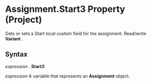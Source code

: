 
# Assignment.Start3 Property (Project)

Gets or sets a Start local custom field for the assignment. Read/write  **Variant** .


## Syntax

 _expression_ . **Start3**

 _expression_ A variable that represents an **Assignment** object.

